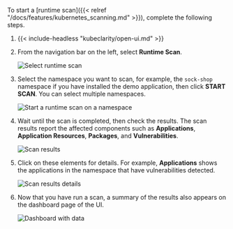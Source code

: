 ---
---
To start a [runtime scan]({{< relref "/docs/features/kubernetes_scanning.md" >}}), complete the following steps.

1. {{< include-headless "kubeclarity/open-ui.md" >}}
1. From the navigation bar on the left, select **Runtime Scan**.

    ![Select runtime scan](/docs/archive/kubeclarity/getting-started/first-tasks-ui/run-time-scan.png)

1. Select the namespace you want to scan, for example, the `sock-shop` namespace if you have installed the demo application, then click **START SCAN**. You can select multiple namespaces.

    ![Start a runtime scan on a namespace](/docs/archive/kubeclarity/getting-started/first-tasks-ui/start-run-time-scan.png)

1. Wait until the scan is completed, then check the results. The scan results report the affected components such as **Applications**, **Application Resources**, **Packages**, and **Vulnerabilities**.

    ![Scan results](/docs/archive/kubeclarity/getting-started/first-tasks-ui/run-time-scan-results.png)

1. Click on these elements for details. For example, **Applications** shows the applications in the namespace that have vulnerabilities detected.

    ![Scan results details](/docs/archive/kubeclarity/getting-started/first-tasks-ui/run-time-scan-results-details.png)

1. Now that you have run a scan, a summary of the results also appears on the dashboard page of the UI.

    ![Dashboard with data](/docs/archive/kubeclarity/getting-started/first-tasks-ui/dashboard-with-data.png)

